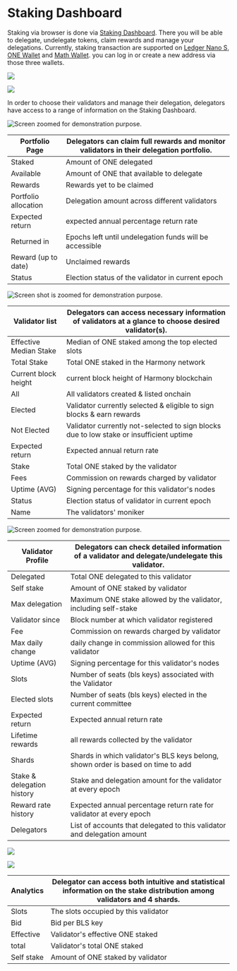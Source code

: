 # Staking Dashboard

Staking via browser is done via [Staking Dashboard](https://staking.harmony.one/). There you will be able to delegate, undelegate tokens, claim rewards and manage your delegations. Currently, staking transaction are supported on [Ledger Nano S,](../../../../general/wallets/hardware-wallets/ledger/) [ONE Wallet](../../../../general/wallets/browser-extensions-wallets/one-wallet.md) and [Math Wallet](../../../../developers/wallets/mathwallet.md). you can log in or create a new address via those three wallets.

![](<../../../../.gitbook/assets/image (29).png>)

![](<../../../../.gitbook/assets/image (30).png>)

In order to choose their validators and manage their delegation, delegators have access to a range of information on the Staking Dashboard.

![Screen zoomed for demonstration purpose.](<../../../../.gitbook/assets/image (137).png>)

| **Portfolio Page**   | Delegators can claim full rewards and monitor validators in their delegation portfolio.  |
| -------------------- | ---------------------------------------------------------------------------------------- |
| Staked               | Amount of ONE delegated                                                                  |
| Available            | Amount of ONE that available to delegate                                                 |
| Rewards              | Rewards yet to be claimed                                                                |
| Portfolio allocation | Delegation amount across different validators                                            |
| Expected return      | expected annual percentage return rate                                                   |
| Returned in          | Epochs left until undelegation funds will be accessible                                  |
| Reward (up to date)  | Unclaimed rewards                                                                        |
| Status               | Election status of the validator in current epoch                                        |



![Screen shot is zoomed for demonstration purpose.](<../../../../.gitbook/assets/image (132).png>)

| **Validator list**     | Delegators can access necessary information of validators at a glance to choose desired validator(s). |
| ---------------------- | ----------------------------------------------------------------------------------------------------- |
| Effective Median Stake | Median of ONE staked among the top elected slots                                                      |
| Total Stake            | Total ONE staked in the Harmony network                                                               |
| Current block height   | current block height of Harmony blockchain                                                            |
| All                    | All validators created & listed onchain                                                               |
| Elected                | Validator currently selected & eligible to sign blocks & earn rewards                                 |
| Not Elected            | Validator currently not-selected to sign blocks due to low stake or insufficient uptime               |
| Expected return        | Expected annual return rate                                                                           |
| Stake                  | Total ONE staked by the validator                                                                     |
| Fees                   | Commission on rewards charged by validator                                                            |
| Uptime (AVG)           | Signing percentage for this validator's nodes                                                         |
| Status                 | Election status of validator in current epoch                                                         |
| Name                   | The validators' moniker                                                                               |



![Screen zoomed for demonstration purpose.](<../../../../.gitbook/assets/image (133).png>)

| **Validator Profile**      | Delegators can check detailed information of a validator and delegate/undelegate this validator. |
| -------------------------- | ------------------------------------------------------------------------------------------------ |
| Delegated                  | Total ONE delegated to this validator                                                            |
| Self stake                 | Amount of ONE staked by validator                                                                |
| Max delegation             | Maximum ONE stake allowed by the validator, including self-stake                                 |
| Validator since            | Block number at which validator registered                                                       |
| Fee                        | Commission on rewards charged by validator                                                       |
| Max daily change           | daily change in commission allowed for this validator                                            |
| Uptime (AVG)               | Signing percentage for this validator's nodes                                                    |
| Slots                      | Number of seats (bls keys) associated with the Validator                                         |
| Elected slots              | Number of seats (bls keys) elected in the current committee                                      |
| Expected return            | Expected annual return rate                                                                      |
| Lifetime rewards           | all rewards collected by the validator                                                           |
| Shards                     | Shards in which validator's BLS keys belong, shown order is based on time to add                 |
| Stake & delegation history | Stake and delegation amount for the validator at every epoch                                     |
| Reward rate history        | Expected annual percentage return rate for validator at every epoch                              |
| Delegators                 | List of accounts that delegated to this validator and delegation amount                          |



![](<../../../../.gitbook/assets/image (31) (1).png>)

![](<../../../../.gitbook/assets/image (140).png>)

| **Analytics** | Delegator can access both intuitive and statistical information on the stake distribution among validators and 4 shards. |
| ------------- | ------------------------------------------------------------------------------------------------------------------------ |
| Slots         | The slots occupied by this validator                                                                                     |
| Bid           | Bid per BLS key                                                                                                          |
| Effective     | Validator's effective ONE staked                                                                                         |
| total         | Validator's total ONE staked                                                                                             |
| Self stake    | Amount of ONE staked by validator                                                                                        |
